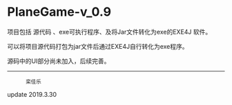 # PlaneGame-v_0.9
项目包括 源代码 、exe可执行程序、及将Jar文件转化为exe的EXE4J 软件。

可以将项目源代码打包为jar文件后通过EXE4J自行转化为exe程序。

源码中的UI部分尚未加入，后续完善。


*************************
          栾佳乐
update 2019.3.30
